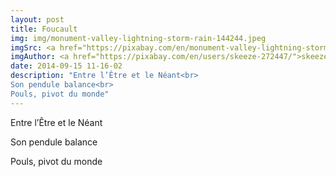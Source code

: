 ```yaml
---
layout: post
title: Foucault
img: img/monument-valley-lightning-storm-rain-144244.jpeg
imgSrc: <a href="https://pixabay.com/en/monument-valley-lightning-storm-1593318/">Pixabay</a>
imgAuthor: <a href="https://pixabay.com/en/users/skeeze-272447/">skeeze</a>
date: 2014-09-15 11-16-02
description: "Entre l’Être et le Néant<br>
Son pendule balance<br>
Pouls, pivot du monde"
---
```

Entre l’Être et le Néant

Son pendule balance

Pouls, pivot du monde
